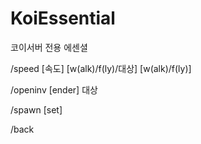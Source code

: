 # KoiEssential
코이서버 전용 에센셜

/speed [속도] [w(alk)/f(ly)/대상] [w(alk)/f(ly)]

/openinv [ender] 대상

/spawn [set]

/back
